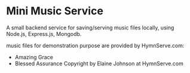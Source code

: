 # Mini Music Service
A small backend service for saving/serving music files locally, using Node.js, Express.js, Mongodb.


music files for demonstration purpose are provided by HymnServe.com:
- Amazing Grace
- Blessed Assurance
Copyright by Elaine Johnson at HymnServe.com
